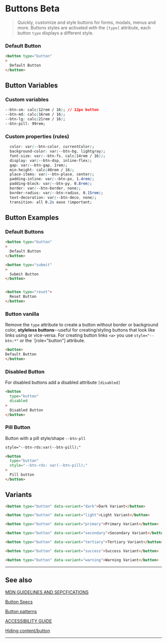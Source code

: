 # Buttons <span role="note" style="--note: var(--beta)">Beta</span>

> Quickly, customize and style buttons for forms, modals, menus and more. Buttons styles are activated with the `[type]` attribute, each button `type` displays a different style.

### Default Button

```html preview
<button type="button"
>
  Default Button
</button>
```

## Button Variables

### Custom variables

```css
--btn-sm: calc(12rem / 16); // 12px button
--btn-md: calc(16rem / 16);
--btn-lg: calc(21rem / 16);
--btn-pill: 99rem;
```

### Custom properties (rules)

```css
  color: var(--btn-color, currentColor);
  background-color: var(--btn-bg, lightgray);
  font-size: var(--btn-fs, calc(14rem / 16));
  display: var(--btn-dsp, inline-flex);
  gap: var(--btn-gap, 1rem);
  min-height: calc(40rem / 16);
  place-items: var(--btn-place, center);
  padding-inline: var(--btn-px, 1.4rem);
  padding-block: var(--btn-py, 0.8rem);
  border: var(--btn-border, none);
  border-radius: var(--btn-radius, 0.15rem);
  text-decoration: var(--btn-deco, none);
  transition: all 0.2s ease !important;
```

## Button Examples

### Default Buttons

```html preview
<button type="button"
>
  Default Button
</button>
```

```html preview
<button type="submit"
>
  Submit Button
</button>

```

```html preview

<button type="reset">
  Reset Button
</button>

```

### Button vanilla

Remove the `type` attribute to create a button without border or background color, **styleless buttons**--useful for creating/styling buttons that look like links using or vice-versa. For creating button links `<a>` you use `style="--btn:*"` or the `[role="button"] attribute.


```html preview
<button>
Default Button
</button>
```
### Disabled Button

For disabled buttons add a disabled attribute `[disabled]`

```html preview
<button
  type="button"
  disabled
>
  Disabled Button
</button>
```


### Pill Button

Button with a pill style/shape `--btn-pll`

```html
style="--btn-rds:var(--btn-pill);"
```

```html preview
<button
  type="button"
  style="--btn-rds: var(--btn-pill);"
>
  Pill button
</button>
```

## Variants



```html preview
<button type="button" data-variant="dark">Dark Variant</button>

```

```html preview
<button type="button" data-variant="light">Light Variant</button>

```

```html preview
<button type="button" data-variant="primary">Primary Variant</button>

```

```html preview
<button type="button" data-variant="secondary">Secondary Variant</button>

```

```html preview
<button type="button" data-variant="tertiary">Tertiary Variant</button>

```

```html preview
<button type="button" data-variant="success">Success Variant</button>

```

```html preview
<button type="button" data-variant="warning">Warning Variant</button>

```


----
## See also

[MDN GUIDELINES AND SEPCFICATIONS](https://developer.mozilla.org/en-US/docs/Web/HTML/Element/button)

[Button Specs](https://html.spec.whatwg.org/multipage/form-elements.html#the-button-element)

[Button patterns](https://w3c.github.io/aria-practices/examples/button/button.html)

[ACCESSIBILITY GUIDE](https://developer.mozilla.org/en-US/docs/Web/Accessibility/ARIA/Roles/button_role)

[Hiding content/button](https://gomakethings.com/hidden-content-for-better-a11y/#hiding-the-link)

----
